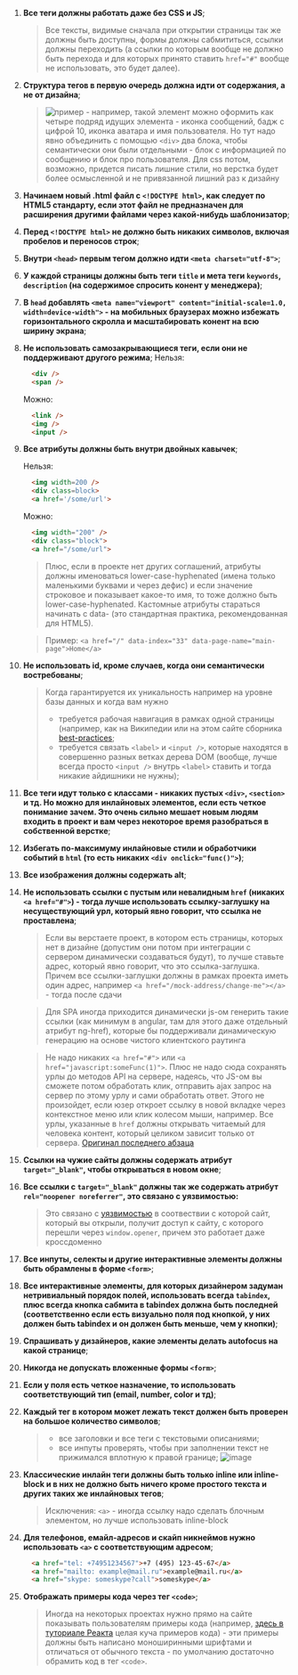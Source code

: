  1. **Все теги должны работать даже без CSS и JS**;

    > Все тексты, видимые сначала при открытии страницы так же должны быть доступны, формы должны сабмититься, ссылки должны переходить (а ссылки по которым вообще не должно быть перехода и для которых принято ставить `href="#"` вообще не использовать, это будет далее).

 1. **Структура тегов в первую очередь должна идти от содержания, а не от дизайна**;
 
    > ![пример](http://image.prntscr.com/image/a89c1aed00f14864851989caceacd59d.png) - например, такой элемент можно оформить как четыре подряд идущих элемента - иконка сообщений, бадж с цифрой 10, иконка аватара и имя пользователя. Но тут надо явно объединить с помощью `<div>` два блока, чтобы семантически они были отдельными - блок с информацией по сообщению и блок про пользователя. Для css потом, возможно, придется писать лишние стили, но верстка будет более осмысленной и не привязанной лишний раз к дизайну
  
 1. **Начинаем новый .html файл с `<!DOCTYPE html>`, как следует по HTML5 стандарту, если этот файл не предназначен для расширения другими файлами через какой-нибудь шаблонизатор**;

 1. **Перед `<!DOCTYPE html>` не должно быть никаких символов, включая пробелов и переносов строк**;

 1. **Внутри `<head>` первым тегом должно идти `<meta charset="utf-8">`**;

 1. **У каждой страницы должны быть теги `title` и мета теги `keywords`, `description` (на содержимое спросить конент у менеджера)**;

 1. **В `head` добавлять `<meta name="viewport" content="initial-scale=1.0, width=device-width">` - на мобильных браузерах можно избежать горизонтального скролла и масштабировать конент на всю ширину экрана**;

 1. **Не использовать самозакрывающиеся теги, если они не поддерживают другого режима**;
    Нельзя: <br>
    ```html
      <div />
      <span />
    ```
    Можно:
    ```html
      <link />
      <img />
      <input />
    ```
  
 1. **Все атрибуты должны быть внутри двойных кавычек**;
 
    Нельзя:
    ```html
      <img width=200 />
      <div class=block>
      <a href='/some/url'>
    ```
    Можно:
    ```html
      <img width="200" />
      <div class="block">
      <a href="/some/url">
    ```

    >Плюс, если в проекте нет других соглашений, атрибуты должны именоваться lower-case-hyphenated (имена только маленькими буквами и через дефис) и если значение строковое и показывает какое-то имя, то тоже должно быть lower-case-hyphenated. Кастомные атрибуты стараться начинать с data- (это стандартная практика, рекомендованная для HTML5).

    >Пример: `<a href="/" data-index="33" data-page-name="main-page">Home</a>`
  
 1. **Не использовать id, кроме случаев, когда они семантически востребованы**;
    > Когда гарантируется их уникальность например на уровне базы данных и когда вам нужно
    > - требуется рабочая навигация в рамках одной страницы (например, как на Википедии или на этом сайте сборника [best-practices](https://isobar-idev.github.io/code-standards/#javascript_javascript);
    > - требуется связать `<label>` и `<input />`, которые находятся в совершенно разных ветках дерева DOM (вообще, лучше всегда просто `<input />` внутрь `<label>` ставить и тогда никакие айдишники не нужны);

 1. **Все теги идут только с классами - никаких пустых `<div>`, `<section>` и тд. Но можно для инлайновых элементов, если есть четкое понимание зачем. Это очень сильно мешает новым людям входить в проект и вам через некоторое время разобраться в собственной верстке**;

 1. **Избегать по-максимуму инлайновые стили и обработчики событий в `html` (то есть никаких `<div onclick="func()">`)**;

 1. **Все изображения должны содержать alt**;

 1. **Не использовать ссылки с пустым или невалидным `href` (никаких `<a href="#">`) - тогда лучше использовать ссылку-заглушку на несуществующий урл, который явно говорит, что ссылка не проставлена**;
    > Если вы верстаете проект, в котором есть страницы, которых нет в дизайне (допустим они потом при интеграции с сервером динамически создаваться будут), то лучше ставьте адрес, который явно говорит, что это ссылка-заглушка. Причем все ссылки-заглушки должны в рамках проекта иметь один адрес, например `<a href="/mock-address/change-me"></a>` - тогда после сдачи

    > Для SPA иногда приходится динамически js-ом генерить такие ссылки (как минимум в angular, там для этого даже отдельный атрибут ng-href), которые бы поддерживали динамическую генерацию на основе чистого клиентского раутинга 

    > Не надо никаких `<a href="#">` или `<a href="javascript:someFunc(1)">`. Плюс не надо сюда сохранять урлы до методов API на сервере, надеясь, что JS-ом вы сможете потом обработать клик, отправить ajax запрос на сервер по этому урлу и сами обработать ответ. Этого не произойдет, если юзер откроет ссылку в новой вкладке через контекстное меню или клик колесом мыши, например. Все урлы, указанные в `href` должны открывать читаемый для человека контент, который целиком зависит только от сервера.
    [Оригинал последнего абзаца](https://isobar-idev.github.io/code-standards/#html_anchors_amp_links)

 1. **Ссылки на чужие сайты должны содержать атрибут `target="_blank"`, чтобы открываться в новом окне**;

 1. **Все ссылки с `target="_blank"` должны так же содержать атрибут `rel="noopener noreferrer"`, это связано с уязвимостью:**
    > Это связано с [уязвимостью](https://mathiasbynens.github.io/rel-noopener/) в соотвествии с которой сайт, который вы открыли, получит доступ к сайту, с которого перешли через `window.opener`, причем это работает даже кроссдоменно
  
 1. **Все инпуты, селекты и другие интерактивные элементы должны быть обрамлены в форме `<form>`**;

 1. **Все интерактивные элементы, для которых дизайнером задуман нетривиальный порядок полей, использовать всегда `tabindex`, плюс всегда кнопка сабмита в tabindex должна быть последней (соответственно если есть визуально поля под кнопкой, у них должен быть tabindex и он должен быть меньше, чем у кнопки)**;

 1. **Спрашивать у дизайнеров, какие элементы делать autofocus на какой странице**;

 1. **Никогда не допускать вложенные формы `<form>`**;

 1. **Если у поля есть четкое назначение, то использовать соответствующий тип (email, number, color и тд)**;

 1. **Каждый тег в котором может лежать текст должен быть проверен на большое количество символов**;
    > * все заголовки и все теги с текстовыми описаниями;
    > * все инпуты проверять, чтобы при заполнении текст не прижимался вплотную к правой границе;
    ![image](https://user-images.githubusercontent.com/12808495/55307777-c0e18e80-5482-11e9-927f-9c195d81555e.png)
  
 1. **Классические инлайн теги должны быть только inline или inline-block и в них не должно быть ничего кроме простого текста и других таких же инлайновых тегов**;
    > Исключения: `<a>` - иногда ссылку надо сделать блочным элементом, но лучше использовать inline-block
  
 1. **Для телефонов, емайл-адресов и скайп никнеймов нужно использовать `<a>` c соответствующим адресом**;
    ```html
      <a href="tel: +74951234567">+7 (495) 123-45-67</a>
      <a href="mailto: example@mail.ru">example@mail.ru</a>
      <a href="skype: someskype?call">someskype</a>
    ```
 1. **Отображать примеры кода через тег `<code>`**;
    > Иногда на некоторых проектах нужно прямо на сайте показывать пользователям примеры кода (например, [здесь в туториале Реакта](https://reactjs.org/) целая куча примеров кода) - эти примеры должны быть написано моноширинными шрифтами и отличаться от обычного текста - по умолчанию достаточно обрамить код в тeг `<code>`.

  
  
  
  
  
  
